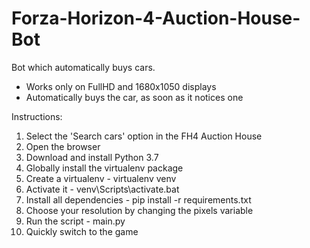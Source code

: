 # Forza-Horizon-4-Auction-House-Bot

Bot which automatically buys cars.
- Works only on FullHD and 1680x1050 displays
- Automatically buys the car, as soon as it notices one

Instructions:
1. Select the 'Search cars' option in the FH4 Auction House
2. Open the browser
3. Download and install Python 3.7
4. Globally install the virtualenv package
5. Create a virtualenv - virtualenv venv
6. Activate it - venv\Scripts\activate.bat
7. Install all dependencies - pip install -r requirements.txt
8. Choose your resolution by changing the pixels variable
8. Run the script - main.py
9. Quickly switch to the game
